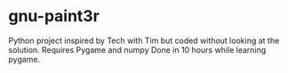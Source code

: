 # gnu-paint3r

Python project inspired by Tech with Tim but coded without looking at the solution.
Requires Pygame and numpy
Done in 10 hours while learning pygame.

